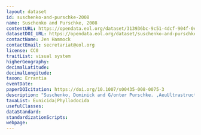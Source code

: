 ```yaml
---
layout: dataset
id: suschenko-and-purschke-2008
name: Suschenko and Purschke, 2008
contentURL: https://opendata.eol.org/dataset/313936bc-9c51-4dcf-904f-0ec6e489bfbe/resource/3f52fd60-ef04-4b6f-ae14-a85352434849/download/suschenko.zip
datasetDOI_URL: https://opendata.eol.org/dataset/suschenko-and-purschke-2008
contactName: Jen Hammock
contactEmail: secretariat@eol.org
license: CC0
traitList: visual system
higherGeography:
decimalLatitude:
decimalLongitude:
taxon: Errantia
eventDate:
paperDOIcitation: https://doi.org/10.1007/s00435-008-0075-3
description: "Suschenko, Dominick and G/onter Purschke. ,AeuUltrastructure of pigmented adult eyes in errant polychaetes (Annelida): implications for annelid evolution.,Aeu Zoomorphology 128 (2008): 75-96. https://doi.org/10.1007/s00435-008-0075-3"
taxaList: Eunicida|Phyllodocida
usefulClasses:
dataStandard:
standardizationScripts:
webpage:
---
```


